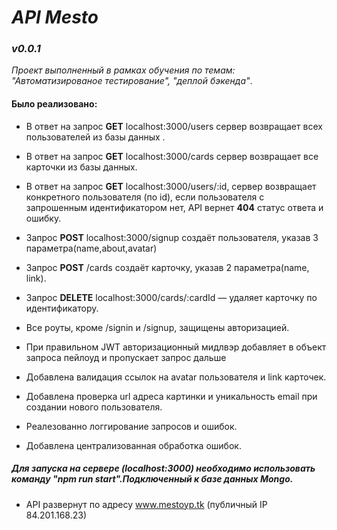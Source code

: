 #  *API Mesto*

### *v0.0.1*

*Проект выполненный в рамках обучения по темам: "Автоматизированое тестирование", "деплой бэкенда"*.

#### Было реализовано:

- В ответ на запрос **GET** localhost:3000/users сервер возвращает всех пользователей из базы данных .

- В ответ на запрос **GET** localhost:3000/cards сервер возвращает все карточки из базы данных.

- В ответ на запрос **GET** localhost:3000/users/:id, сервер возвращает конкретного пользователя (по id), если пользователя с запрошенным идентификатором нет, API вернет **404** статус ответа и ошибку. 

- Запрос **POST** localhost:3000/signup создаёт пользователя, указав 3 параметра(name,about,avatar)

- Запрос **POST** /cards создаёт карточку, указав 2 параметра(name, link).

- Запрос **DELETE** localhost:3000/cards/:cardId — удаляет карточку по идентификатору.

- Все роуты, кроме /signin и /signup, защищены авторизацией.

- При правильном JWT авторизационный мидлвэр добавляет в объект запроса пейлоуд и пропускает запрос дальше

- Добавлена валидация ссылок на avatar пользователя и link карточек.

- Добавлена проверка url адреса картинки и уникальность email при создании нового пользователя.

- Реалезованно логгирование запросов и ошибок.

- Добавлена централизованная обработка ошибок.

##### Для запуска на сервере (localhost:3000) необходимо использовать команду "npm run start".Подключенный к базе данных Mongo.

- API развернут по адресу www.mestoyp.tk (публичный IP 84.201.168.23)
